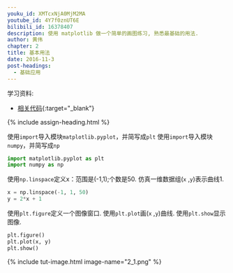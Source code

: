 ```yaml
---
youku_id: XMTcxNjA0MjM2MA
youtube_id: 4Y7f0znUT6E
bilibili_id: 16378407
description: 使用 matplotlib 做一个简单的画图练习, 熟悉最基础的用法.
author: 黄伟
chapter: 2
title: 基本用法
date: 2016-11-3
post-headings:
  - 基础应用
---
```


学习资料:
  * [相关代码](https://github.com/MorvanZhou/tutorials/blob/master/matplotlibTUT/plt3_simple_plot.py){:target="_blank"}

{% include assign-heading.html %}

使用`import`导入模块`matplotlib.pyplot`，并简写成`plt`
使用`import`导入模块`numpy`，并简写成`np`

```python
import matplotlib.pyplot as plt
import numpy as np
```

使用`np.linspace`定义x：范围是(-1,1);个数是50.
仿真一维数据组(`x` ,`y`)表示曲线1.

```python
x = np.linspace(-1, 1, 50)
y = 2*x + 1
```

使用`plt.figure`定义一个图像窗口.
使用`plt.plot`画(`x` ,`y`)曲线.
使用`plt.show`显示图像.

```python
plt.figure()
plt.plot(x, y)
plt.show()
```

{% include tut-image.html image-name="2_1.png" %}
